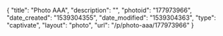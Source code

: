 {
    "title": "Photo AAA",
    "description": "",
    "photoid": "177973966",
    "date_created": "1539304355",
    "date_modified": "1539304363",
    "type": "captivate",
    "layout": "photo",
    "url": "\/p\/photo-aaa\/177973966"
}